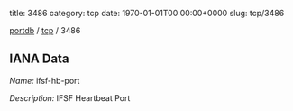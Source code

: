 title: 3486
category: tcp
date: 1970-01-01T00:00:00+0000
slug: tcp/3486

[portdb](/) / [tcp](/category/tcp.html) / 3486


## IANA Data

_Name:_ ifsf-hb-port

_Description:_ IFSF Heartbeat Port

